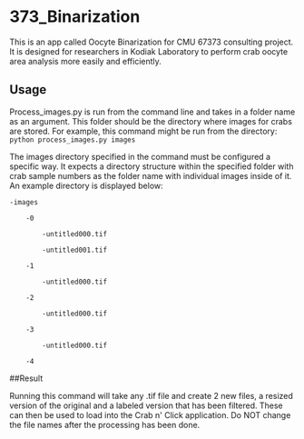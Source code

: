 # 373_Binarization
This is an app called Oocyte Binarization for CMU 67373 consulting project. It is designed for researchers in Kodiak Laboratory to perform crab oocyte area analysis more easily and efficiently.

## Usage

Process_images.py is run from the command line and takes in a folder name as an argument. This folder should be the directory where images for crabs are stored. For example, this command might be run from the directory:
`python process_images.py images`
	
The images directory specified in the command must be configured a specific way. It expects a directory structure within the specified folder with crab sample numbers as the folder name with individual images inside of it. An example directory is displayed below:

	-images

		-0

			-untitled000.tif

			-untitled001.tif
		
		-1
		
			-untitled000.tif
		
		-2
		
			-untitled000.tif
		
		-3
		
			-untitled000.tif
		
		-4

##Result

Running this command will take any .tif file and create 2 new files, a resized version of the original and a labeled version that has been filtered. These can then be used to load into the Crab n' Click application. Do NOT change the file names after the processing has been done.

